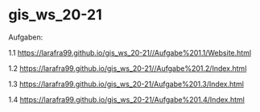 # gis_ws_20-21
Aufgaben:

1.1
https://larafra99.github.io/gis_ws_20-21//Aufgabe%201.1/Website.html

1.2
https://larafra99.github.io/gis_ws_20-21//Aufgabe%201.2/Index.html

1.3
https://larafra99.github.io/gis_ws_20-21/Aufgabe%201.3/Index.html

1.4
https://larafra99.github.io/gis_ws_20-21/Aufgabe%201.4/Index.html
